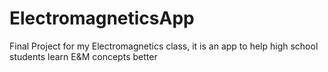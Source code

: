 # ElectromagneticsApp
Final Project for my Electromagnetics class, it is an app to help high school students learn E&amp;M concepts better
